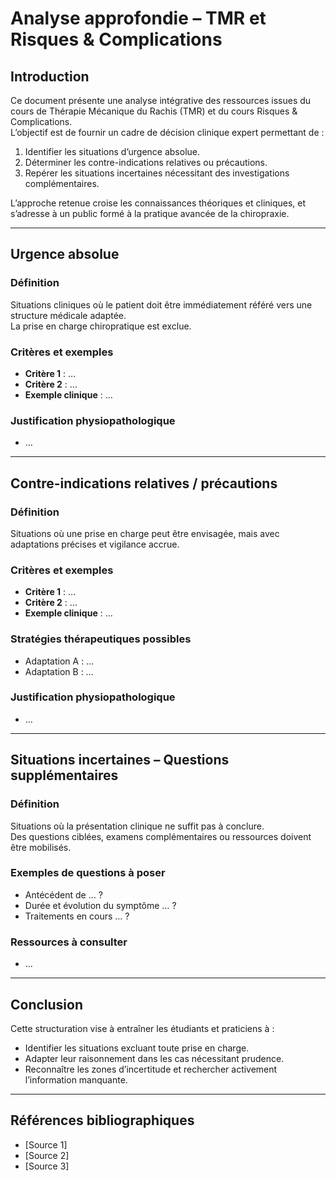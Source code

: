 # Analyse approfondie – TMR et Risques & Complications

## Introduction
Ce document présente une analyse intégrative des ressources issues du cours de Thérapie Mécanique du Rachis (TMR) et du cours Risques & Complications.  
L’objectif est de fournir un cadre de décision clinique expert permettant de :  
1. Identifier les situations d’urgence absolue.  
2. Déterminer les contre-indications relatives ou précautions.  
3. Repérer les situations incertaines nécessitant des investigations complémentaires.  

L’approche retenue croise les connaissances théoriques et cliniques, et s’adresse à un public formé à la pratique avancée de la chiropraxie.

---

## Urgence absolue
### Définition
Situations cliniques où le patient doit être immédiatement référé vers une structure médicale adaptée.  
La prise en charge chiropratique est exclue.  

### Critères et exemples
- **Critère 1** : …  
- **Critère 2** : …  
- **Exemple clinique** : …  

### Justification physiopathologique
- …  

---

## Contre-indications relatives / précautions
### Définition
Situations où une prise en charge peut être envisagée, mais avec adaptations précises et vigilance accrue.  

### Critères et exemples
- **Critère 1** : …  
- **Critère 2** : …  
- **Exemple clinique** : …  

### Stratégies thérapeutiques possibles
- Adaptation A : …  
- Adaptation B : …  

### Justification physiopathologique
- …  

---

## Situations incertaines – Questions supplémentaires
### Définition
Situations où la présentation clinique ne suffit pas à conclure.  
Des questions ciblées, examens complémentaires ou ressources doivent être mobilisés.  

### Exemples de questions à poser
- Antécédent de … ?  
- Durée et évolution du symptôme … ?  
- Traitements en cours … ?  

### Ressources à consulter
- …  

---

## Conclusion
Cette structuration vise à entraîner les étudiants et praticiens à :  
- Identifier les situations excluant toute prise en charge.  
- Adapter leur raisonnement dans les cas nécessitant prudence.  
- Reconnaître les zones d’incertitude et rechercher activement l’information manquante.  

---

## Références bibliographiques
- [Source 1]  
- [Source 2]  
- [Source 3]  
